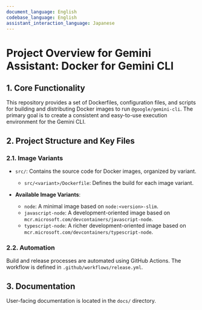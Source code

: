 ```yaml
---
document_language: English
codebase_language: English
assistant_interaction_language: Japanese
---
```

# Project Overview for Gemini Assistant: Docker for Gemini CLI

## 1. Core Functionality

This repository provides a set of Dockerfiles, configuration files, and scripts for building and distributing Docker images to run `@google/gemini-cli`. The primary goal is to create a consistent and easy-to-use execution environment for the Gemini CLI.

## 2. Project Structure and Key Files

### 2.1. Image Variants

- `src/`: Contains the source code for Docker images, organized by variant.
  - `src/<variant>/Dockerfile`: Defines the build for each image variant.

- **Available Image Variants**:
  - `node`: A minimal image based on `node:<version>-slim`.
  - `javascript-node`: A development-oriented image based on `mcr.microsoft.com/devcontainers/javascript-node`.
  - `typescript-node`: A richer development-oriented image based on `mcr.microsoft.com/devcontainers/typescript-node`.

### 2.2. Automation

Build and release processes are automated using GitHub Actions. The workflow is defined in `.github/workflows/release.yml`.

## 3. Documentation

User-facing documentation is located in the `docs/` directory.
